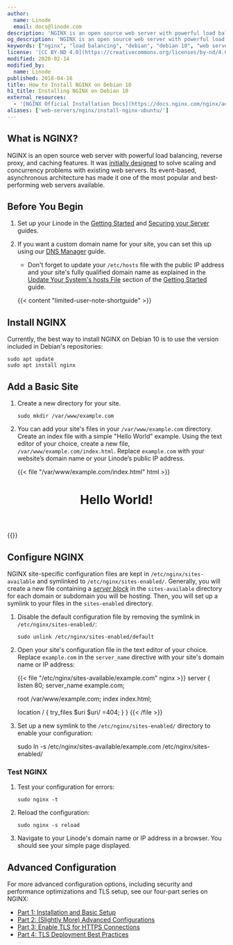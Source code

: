 ```yaml
---
author:
  name: Linode
  email: docs@linode.com
description: 'NGINX is an open source web server with powerful load balancing, reverse proxy, and caching features. This guide demonstrates how to install NGINX on Debian 10.'
og_description: 'NGINX is an open source web server with powerful load balancing, reverse proxy, and caching features. This guide demonstrates how to install NGINX on Debian 10.'
keywords: ["nginx", "load balancing", "debian", "debian 10", "web server", "static content", "install nginx"]
license: '[CC BY-ND 4.0](https://creativecommons.org/licenses/by-nd/4.0)'
modified: 2020-02-14
modified_by:
  name: Linode
published: 2018-04-16
title: How to Install NGINX on Debian 10
h1_title: Installing NGINX on Debian 10
external_resources:
  - '[NGINX Official Installation Docs](https://docs.nginx.com/nginx/admin-guide/installing-nginx/installing-nginx-open-source/)'
aliases: ['web-servers/nginx/install-nginx-ubuntu/']
---
```


## What is NGINX?

NGINX is an open source web server with powerful load balancing, reverse proxy, and caching features. It was [initially designed](https://www.nginx.com/resources/glossary/nginx/) to solve scaling and concurrency problems with existing web servers. Its event-based, asynchronous architecture has made it one of the most popular and best-performing web servers available.

## Before You Begin

1.  Set up your Linode in the [Getting Started](/docs/getting-started/) and [Securing your Server](/docs/security/securing-your-server/) guides.

1.  If you want a custom domain name for your site, you can set this up using our [DNS Manager](/docs/platform/manager/dns-manager/) guide.

    - Don't forget to update your `/etc/hosts` file with the public IP address and your site's fully qualified domain name as explained in the [Update Your System's hosts File](/docs/getting-started/#update-your-system-s-hosts-file) section of the [Getting Started]((/docs/getting-started/)) guide.

    {{< content "limited-user-note-shortguide" >}}

## Install NGINX

Currently, the best way to install NGINX on Debian 10 is to use the version included in Debian's repositories:

    sudo apt update
    sudo apt install nginx

## Add a Basic Site

1.  Create a new directory for your site.

        sudo mkdir /var/www/example.com

1.  You can add your site's files in your `/var/www/example.com` directory. Create an index file with a simple "Hello World" example. Using the text editor of your choice, create a new file, `/var/www/example.com/index.html`. Replace `example.com` with your website’s domain name or your Linode’s public IP address.

    {{< file "/var/www/example.com/index.html" html >}}
<!DOCTYPE html>
<html>
    <head>
        <title>My Basic Website</title>
    </head>
    <body>
        <header>
            <h1>Hello World!</h1>
        </header>
    </body>
</html>
{{</ file >}}

## Configure NGINX

NGINX site-specific configuration files are kept in `/etc/nginx/sites-available` and symlinked to  `/etc/nginx/sites-enabled/`. Generally, you will create a new file containing a [*server block*](https://www.nginx.com/resources/wiki/start/topics/examples/server_blocks/) in the `sites-available` directory for each domain or subdomain you will be hosting. Then, you will set up a symlink to your files in the `sites-enabled` directory.

1.  Disable the default configuration file by removing the symlink in `/etc/nginx/sites-enabled/`:

        sudo unlink /etc/nginx/sites-enabled/default

1.  Open your site's configuration file in the text editor of your choice. Replace `example.com` in the `server_name` directive with your site's domain name or IP address:

    {{< file "/etc/nginx/sites-available/example.com" nginx >}}
server {
    listen       80;
    server_name  example.com;

    root /var/www/example.com;
    index index.html;

    location / {
        try_files $uri $uri/ =404;
    }
}
{{< /file >}}

1.   Set up a new symlink to the `/etc/nginx/sites-enabled/` directory to enable your configuration:

        sudo ln -s /etc/nginx/sites-available/example.com /etc/nginx/sites-enabled/

### Test NGINX

1.  Test your configuration for errors:

        sudo nginx -t

1.  Reload the configuration:

        sudo nginx -s reload

1.  Navigate to your Linode's domain name or IP address in a browser. You should see your simple page displayed.

## Advanced Configuration

For more advanced configuration options, including security and performance optimizations and TLS setup, see our four-part series on NGINX:

- [Part 1: Installation and Basic Setup](/docs/web-servers/nginx/nginx-installation-and-basic-setup/)
- [Part 2: (Slightly More) Advanced Configurations](/docs/web-servers/nginx/slightly-more-advanced-configurations-for-nginx/)
- [Part 3: Enable TLS for HTTPS Connections](/docs/web-servers/nginx/enable-tls-on-nginx-for-https-connections/)
- [Part 4: TLS Deployment Best Practices](/docs/web-servers/nginx/tls-deployment-best-practices-for-nginx/)
